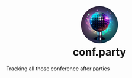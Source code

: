 <h1 align="center">
<img src="./out/img/logo.jpg" height="100px" style="border-radius:200px" ><br/>
conf.party
</h1>

Tracking all those conference after parties
